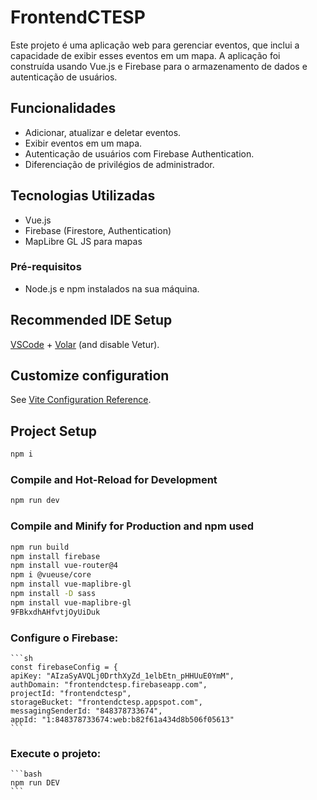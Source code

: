 # FrontendCTESP

Este projeto é uma aplicação web para gerenciar eventos, que inclui a capacidade de exibir esses eventos em um mapa. 
A aplicação foi construída usando Vue.js e Firebase para o armazenamento de dados e autenticação de usuários.

## Funcionalidades

- Adicionar, atualizar e deletar eventos.
- Exibir eventos em um mapa.
- Autenticação de usuários com Firebase Authentication.
- Diferenciação de privilégios de administrador.

## Tecnologias Utilizadas

- Vue.js
- Firebase (Firestore, Authentication)
- MapLibre GL JS para mapas

### Pré-requisitos

- Node.js e npm instalados na sua máquina.

## Recommended IDE Setup

[VSCode](https://code.visualstudio.com/) + [Volar](https://marketplace.visualstudio.com/items?itemName=Vue.volar) (and disable Vetur).

## Customize configuration

See [Vite Configuration Reference](https://vitejs.dev/config/).

## Project Setup

```sh
npm i
```

### Compile and Hot-Reload for Development

```sh
npm run dev
```

### Compile and Minify for Production and npm used

```sh
npm run build
npm install firebase
npm install vue-router@4
npm i @vueuse/core
npm install vue-maplibre-gl
npm install -D sass
npm install vue-maplibre-gl
9FBkxdhAHfvtjOyUiDuk
```
### Configure o Firebase:

    ```sh
    const firebaseConfig = {
    apiKey: "AIzaSyAVQLj0DrthXyZd_1elbEtn_pHHUuE0YmM",
    authDomain: "frontendctesp.firebaseapp.com",
    projectId: "frontendctesp",
    storageBucket: "frontendctesp.appspot.com",
    messagingSenderId: "848378733674",
    appId: "1:848378733674:web:b82f61a434d8b506f05613"
    ```

### Execute o projeto:

    ```bash
    npm run DEV
    ```